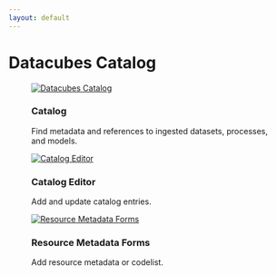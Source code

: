 ```yaml
---
layout: default
---
```


<h1 class="cards-page-title">Datacubes Catalog</h1>

<div class="cards-paragraph">
    <div class="portfolio e-shop">
            <div class="row">
                <div class="col-xs-12 products-carousel">
                    <div class="gallery portfolio-grid portfolio-animation-std products-carousel-itself">
                        <div class="gallery-cell col-xs-12 col-sm-6 col-md-4 col-lg-4">
                            <figure class="gallery-item shop-item card-item">
                                <a href="https://catalog.eoxhub.fairicube.eu/" target="main-frame">
                                    <img src="{{ "images/catalog.png" | relative_url }}" alt="Datacubes Catalog">
                                </a>
                                <h3>Catalog</h3>
                                <p>
                                    Find metadata and references to ingested datasets, processes, and models.
                                </p>
                            </figure>
                        </div>
                        <div class="gallery-cell col-xs-12 col-sm-6 col-md-4 col-lg-4">
                            <figure class="gallery-item shop-item card-item">
                                <a href="https://catalog-editor.eoxhub.fairicube.eu/" target="main-frame">
                                    <img src="{{ "images/catalog-editor.png" | relative_url }}" alt="Catalog Editor">
                                </a>
                                <h3>Catalog Editor</h3>
                                <p>
                                    Add and update catalog entries.
                                </p>
                            </figure>
                        </div>
                        <div class="gallery-cell col-xs-12 col-sm-6 col-md-4 col-lg-4">
                            <figure class="gallery-item shop-item card-item">
                                <a href="https://fairicube-md.epsilon-italia.it/" target="main-frame">
                                    <img src="{{ "images/resource-metadata-forms.png" | relative_url }}" alt="Resource Metadata Forms">
                                </a>
                                <h3>Resource Metadata Forms</h3>
                                <p>
                                    Add resource metadata or codelist.
                                </p>
                            </figure>
                        </div>
                    </div>
                </div>
            </div>
    </div>
</div>
